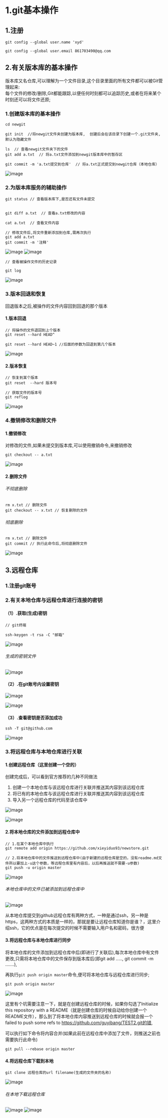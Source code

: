 # 1.git基本操作
## 1.注册

```
git config --global user.name 'xyd'

git config --global user.email 861703490@qq.com
```
## 2.有关版本库的基本操作
版本库又名仓库,可以理解为一个文件目录,这个目录里面的所有文件都可以被Git管理起来:      
每个文件的修改/删除,Git都能跟踪,以便任何时刻都可以追踪历史,或者在将来某个时刻还可以将文件还原;

### 1.创建版本库的基本操作
```
cd newgit

git init  //将newgit文件夹创建为版本库,  创建后会在该目录下创建一个.git文件夹, 默认为隐藏文件

ls  // 查看newgit文件夹下的文件
git add a.txt  // 将a.txt文件添加到newgit版本库中的暂存区

git commit -m 'a.txt提交到仓库'  // 将a.txt正式提交到newgit仓库（本地仓库）
```

![image](https://i.loli.net/2017/11/21/5a14232f903f2.png)

### 2.为版本库服务的辅助操作

```
git status // 查看版本库下,是否还有文件未提交


git diff a.txt  // 查看a.txt修改的内容

cat a.txt  // 查看文件内容

```

```
// 修改文件后,将文件重新添加到仓库,需再次执行
git add a.txt
git commit -m '注释'
```

![image](https://i.loli.net/2017/11/21/5a1428712a0e5.png)
![image](https://i.loli.net/2017/11/21/5a142a124f79b.png)


```
// 查看被操作文件的历史记录

git log
```
![image](https://i.loli.net/2017/11/21/5a142fcf6ee67.png)

### 3.版本回退和恢复
回退版本之后,被操作的文件内容回到回退的那个版本
#### 1.版本回退
```
// 将操作的文件退回到上个版本
git reset --hard HEAD^

git reset --hard HEAD~1 //后面的参数为回退到第几个版本
```
![image](https://i.loli.net/2017/11/21/5a1432e1caa09.png)

#### 2.版本恢复

```
// 恢复到某个版本
git reset  --hard 版本号

// 获取文件的版本号
git reflog
```
![image](https://i.loli.net/2017/11/22/5a14c1066b9a5.png)

### 4.撤销修改和删除文件
#### 1.撤销修改
对修改的文件,如果未提交到版本库,可以使用撤销命令,来撤销修改
```
git checkout -- a.txt
```
![image](https://i.loli.net/2017/11/22/5a14cc18cfbe5.png)

#### 2.删除文件
###### 不彻底删除
```
rm x.txt // 删除文件
git checkout -- x.txt // 恢复删除的文件

```
###### 彻底删除

```
rm x.txt // 删除文件
git commit // 执行此命令后,将彻底删除文件
```

![image](https://i.loli.net/2017/11/22/5a14e84fc11ff.png)

## 3.远程仓库
### 1.注册git账号

### 2.有关本地仓库与远程仓库进行连接的密钥
#### （1）.获取(生成)密钥

```
// git终端

ssh-keygen -t rsa -C "邮箱"
```
![image](https://i.loli.net/2017/11/22/5a152942d19f5.png)
###### 生成的密钥文件
![image](https://i.loli.net/2017/11/22/5a152bfb07a09.png)

#### （2）.在git账号内设置密钥
![image](https://i.loli.net/2017/11/22/5a15302edbf5f.png)

![image](https://i.loli.net/2017/11/22/5a1532500c775.png)

#### （3）.查看密钥是否添加成功

```
ssh -T git@github.com
```
![image](https://i.loli.net/2017/11/22/5a1534fd5434d.png)

### 3.将远程仓库与本地仓库进行关联
#### 1.创建远程仓库（这里创建一个空的）

创建完成后，可以看到官方推荐的几种不同做法

1.  创建一个本地仓库与该远程仓库进行关联并推送其内容到该远程仓库
2.  将已有的本地仓库与该远程仓库进行关联并推送其内容到该远程仓库
3.  导入另一个远程仓库的代码至该仓库中

![image](https://i.loli.net/2017/11/22/5a15379d0915f.png)

![image](https://i.loli.net/2017/11/22/5a153bd09d345.png)

#### 2.将本地仓库的文件添加到远程仓库中

```
// 1.在某个本地仓库中执行
git remote add origin https://github.com/xieyiduo93/newstore.git

// 2.将本地仓库中的文件推送到远程仓库中(由于新建的远程仓库是空的，没有readme.md文件所以要加上-u这个参数，等远程仓库里有内容后，以后再推送就不需要-u参数)
git push -u origin master
```
![image](https://i.loli.net/2017/11/22/5a15408d24285.png)

###### 本地仓库中的文件已被添加到远程仓库中
![image](https://i.loli.net/2017/11/22/5a1542882a972.png)

从本地仓库提交到github远程仓库有两种方式，一种是通过ssh，另一种是https，这两种方式的本质是一样的，那就是要让远程仓库知道你是谁？，这里介绍ssh，它的优点是在每次提交的时候不需要输入用户名和密码，很方便



#### 3.将远程仓库与本地仓库进行同步

将本地仓库的文件添加到远程仓库中后(即进行了关联后),每次本地仓库中有文件更改,只需将本地仓库中的文件保存到版本库后(即git add .....,  git commit -m .......),

再执行`git push origin master`命令,便可将本地仓库与远程仓库进行同步;

```
git push origin master
```
![image](https://i.loli.net/2017/11/22/5a15487b61dfd.png)

这里有个坑需要注意一下，就是在创建远程仓库的时候，如果你勾选了Initialize this repository with a README（就是创建仓库的时候自动给你创建一个README文件），那么到了将本地仓库内容推送到远程仓库的时候就会报一个failed to push some refs to https://github.com/guyibang/TEST2.git的错,

可以执行如下命令将内容合并(如果此前在远程仓库中添加了文件，则推送之前也需要执行此命令)

```
git pull --rebase origin master
```



#### 4.将远程仓库下载到本地

```
git clone 远程仓库的url filename(生成的文件夹的名称)
```
![image](https://i.loli.net/2017/11/22/5a15537e8a234.png)

###### 在本地下载远程仓库
![image](https://i.loli.net/2017/11/22/5a1554c625454.png)
![image](https://i.loli.net/2017/11/22/5a1555894703b.png)